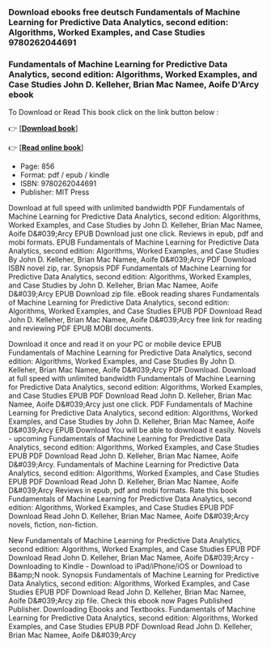 ### Download ebooks free deutsch Fundamentals of Machine Learning for Predictive Data Analytics, second edition: Algorithms, Worked Examples, and Case Studies 9780262044691 



### Fundamentals of Machine Learning for Predictive Data Analytics, second edition: Algorithms, Worked Examples, and Case Studies John D. Kelleher, Brian Mac Namee, Aoife D&#039;Arcy ebook

To Download or Read This book click on the link button below :

👉  [**[Download book](http://get-pdfs.com/download.php?group=book&from=github.com&id=582213&lnk=1060 "Download book")**]

👉  [**[Read online book](http://get-pdfs.com/download.php?group=book&from=github.com&id=582213&lnk=1060 "Read online book")**]





* Page: 856
* Format: pdf / epub / kindle
* ISBN: 9780262044691
* Publisher: MIT Press





Download at full speed with unlimited bandwidth PDF Fundamentals of Machine Learning for Predictive Data Analytics, second edition: Algorithms, Worked Examples, and Case Studies by John D. Kelleher, Brian Mac Namee, Aoife D&amp;#039;Arcy EPUB Download just one click. Reviews in epub, pdf and mobi formats. EPUB Fundamentals of Machine Learning for Predictive Data Analytics, second edition: Algorithms, Worked Examples, and Case Studies By John D. Kelleher, Brian Mac Namee, Aoife D&amp;#039;Arcy PDF Download ISBN novel zip, rar. Synopsis PDF Fundamentals of Machine Learning for Predictive Data Analytics, second edition: Algorithms, Worked Examples, and Case Studies by John D. Kelleher, Brian Mac Namee, Aoife D&amp;#039;Arcy EPUB Download zip file. eBook reading shares Fundamentals of Machine Learning for Predictive Data Analytics, second edition: Algorithms, Worked Examples, and Case Studies EPUB PDF Download Read John D. Kelleher, Brian Mac Namee, Aoife D&amp;#039;Arcy free link for reading and reviewing PDF EPUB MOBI documents.

Download it once and read it on your PC or mobile device EPUB Fundamentals of Machine Learning for Predictive Data Analytics, second edition: Algorithms, Worked Examples, and Case Studies By John D. Kelleher, Brian Mac Namee, Aoife D&amp;#039;Arcy PDF Download. Download at full speed with unlimited bandwidth Fundamentals of Machine Learning for Predictive Data Analytics, second edition: Algorithms, Worked Examples, and Case Studies EPUB PDF Download Read John D. Kelleher, Brian Mac Namee, Aoife D&amp;#039;Arcy just one click. PDF Fundamentals of Machine Learning for Predictive Data Analytics, second edition: Algorithms, Worked Examples, and Case Studies by John D. Kelleher, Brian Mac Namee, Aoife D&amp;#039;Arcy EPUB Download You will be able to download it easily. Novels - upcoming Fundamentals of Machine Learning for Predictive Data Analytics, second edition: Algorithms, Worked Examples, and Case Studies EPUB PDF Download Read John D. Kelleher, Brian Mac Namee, Aoife D&amp;#039;Arcy. Fundamentals of Machine Learning for Predictive Data Analytics, second edition: Algorithms, Worked Examples, and Case Studies EPUB PDF Download Read John D. Kelleher, Brian Mac Namee, Aoife D&amp;#039;Arcy Reviews in epub, pdf and mobi formats. Rate this book Fundamentals of Machine Learning for Predictive Data Analytics, second edition: Algorithms, Worked Examples, and Case Studies EPUB PDF Download Read John D. Kelleher, Brian Mac Namee, Aoife D&amp;#039;Arcy novels, fiction, non-fiction.

New Fundamentals of Machine Learning for Predictive Data Analytics, second edition: Algorithms, Worked Examples, and Case Studies EPUB PDF Download Read John D. Kelleher, Brian Mac Namee, Aoife D&amp;#039;Arcy - Downloading to Kindle - Download to iPad/iPhone/iOS or Download to B&amp;amp;N nook. Synopsis Fundamentals of Machine Learning for Predictive Data Analytics, second edition: Algorithms, Worked Examples, and Case Studies EPUB PDF Download Read John D. Kelleher, Brian Mac Namee, Aoife D&amp;#039;Arcy zip file. Check this ebook now Pages Published Publisher. Downloading Ebooks and Textbooks. Fundamentals of Machine Learning for Predictive Data Analytics, second edition: Algorithms, Worked Examples, and Case Studies EPUB PDF Download Read John D. Kelleher, Brian Mac Namee, Aoife D&amp;#039;Arcy





